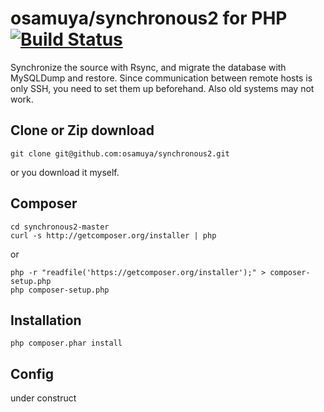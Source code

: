 # osamuya/synchronous2 for PHP [![Build Status](https://img.shields.io/travis/Seldaek/monolog.svg)](https://github.com/osamuya/synchronous2)

Synchronize the source with Rsync, and migrate the database with MySQLDump and restore. Since communication between remote hosts is only SSH, you need to set them up beforehand. Also old systems may not work.

## Clone or Zip download

````
git clone git@github.com:osamuya/synchronous2.git
````
or you download it myself.

## Composer

````
cd synchronous2-master
curl -s http://getcomposer.org/installer | php
````
or
````
php -r "readfile('https://getcomposer.org/installer');" > composer-setup.php
php composer-setup.php
````
## Installation

````
php composer.phar install
````

## Config

under construct
